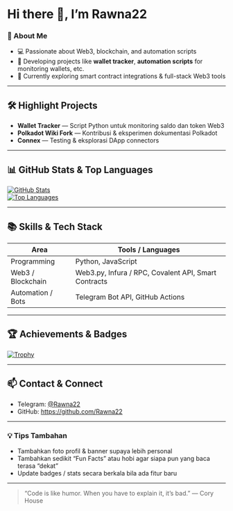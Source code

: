 # Hi there 👋, I’m Rawna22

### 🔭 About Me  
- 💻 Passionate about Web3, blockchain, and automation scripts  
- 📂 Developing projects like **wallet tracker**, **automation scripts** for monitoring wallets, etc.  
- 🌱 Currently exploring smart contract integrations & full-stack Web3 tools  

---

## 🛠️ Highlight Projects  
- **Wallet Tracker** — Script Python untuk monitoring saldo dan token Web3  
- **Polkadot Wiki Fork** — Kontribusi & eksperimen dokumentasi Polkadot  
- **Connex** — Testing & eksplorasi DApp connectors  

---

## 📊 GitHub Stats & Top Languages  

[![GitHub Stats](https://github-readme-stats.vercel.app/api?username=Rawna22&show_icons=true&theme=tokyonight)](https://github.com/Rawna22)  
[![Top Languages](https://github-readme-stats.vercel.app/api/top-langs/?username=Rawna22&layout=compact&theme=tokyonight)](https://github.com/Rawna22)  

---

## 📚 Skills & Tech Stack  
| Area | Tools / Languages |
|---|---|
| Programming | Python, JavaScript |
| Web3 / Blockchain | Web3.py, Infura / RPC, Covalent API, Smart Contracts |
| Automation / Bots | Telegram Bot API, GitHub Actions |

---

## 🏆 Achievements & Badges  
[![Trophy](https://github-profile-trophy.vercel.app/?username=Rawna22&theme=onedark)](https://github.com/Rawna22)  

---

## 📫 Contact & Connect  
- Telegram: [@Rawna22](https://t.me/Rawna22)  
- GitHub: <https://github.com/Rawna22>  

---

### 💡 Tips Tambahan  
- Tambahkan foto profil & banner supaya lebih personal  
- Tambahkan sedikit “Fun Facts” atau hobi agar siapa pun yang baca terasa “dekat”  
- Update badges / stats secara berkala bila ada fitur baru  

---

> “Code is like humor. When you have to explain it, it’s bad.” — Cory House
